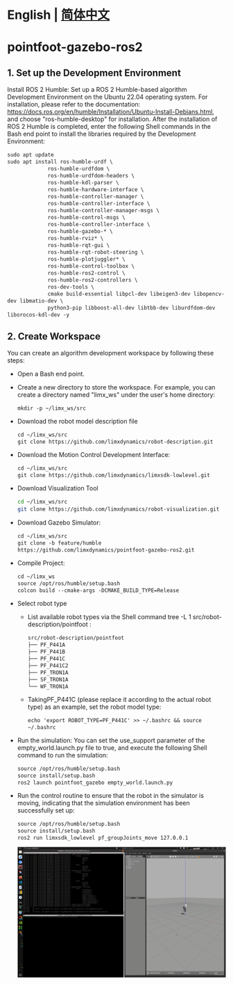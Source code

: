 # English | [简体中文](README_cn.md)
# pointfoot-gazebo-ros2

## 1. Set up the Development Environment 

Install ROS 2 Humble: Set up a ROS 2 Humble-based algorithm Development Environment on the Ubuntu 22.04 operating system. For installation, please refer to the documentation: https://docs.ros.org/en/humble/Installation/Ubuntu-Install-Debians.html, and choose "ros-humble-desktop" for installation. After the installation of ROS 2 Humble is completed, enter the following Shell commands in the Bash end point to install the libraries required by the Development Environment:
```
sudo apt update
sudo apt install ros-humble-urdf \
             ros-humble-urdfdom \
             ros-humble-urdfdom-headers \
             ros-humble-kdl-parser \
             ros-humble-hardware-interface \
             ros-humble-controller-manager \
             ros-humble-controller-interface \
             ros-humble-controller-manager-msgs \
             ros-humble-control-msgs \
             ros-humble-controller-interface \
             ros-humble-gazebo-* \
             ros-humble-rviz* \
             ros-humble-rqt-gui \
             ros-humble-rqt-robot-steering \
             ros-humble-plotjuggler* \
             ros-humble-control-toolbox \
             ros-humble-ros2-control \
             ros-humble-ros2-controllers \
             ros-dev-tools \
             cmake build-essential libpcl-dev libeigen3-dev libopencv-dev libmatio-dev \
             python3-pip libboost-all-dev libtbb-dev liburdfdom-dev liborocos-kdl-dev -y
```

## 2. Create Workspace

You can create an algorithm development workspace by following these steps: 
- Open a Bash end point.
- Create a new directory to store the workspace. For example, you can create a directory named "limx_ws" under the user's home directory:

  ```
  mkdir -p ~/limx_ws/src
  ```

- Download the robot model description file

  ```
  cd ~/limx_ws/src
  git clone https://github.com/limxdynamics/robot-description.git
  ```

- Download the Motion Control Development Interface:

  ```
  cd ~/limx_ws/src
  git clone https://github.com/limxdynamics/limxsdk-lowlevel.git
  ```

- Download Visualization Tool

  ```Bash
  cd ~/limx_ws/src
  git clone https://github.com/limxdynamics/robot-visualization.git
  ```

- Download Gazebo Simulator:

  ```
  cd ~/limx_ws/src
  git clone -b feature/humble https://github.com/limxdynamics/pointfoot-gazebo-ros2.git
  ```

- Compile Project:

  ```
  cd ~/limx_ws
  source /opt/ros/humble/setup.bash
  colcon build --cmake-args -DCMAKE_BUILD_TYPE=Release
  ```

- Select robot type
  - List available robot types via the Shell command tree -L 1 src/robot-description/pointfoot : 

    ```
    src/robot-description/pointfoot
    ├── PF_P441A
    ├── PF_P441B
    ├── PF_P441C
    ├── PF_P441C2
    ├── PF_TRON1A
    ├── SF_TRON1A
    └── WF_TRON1A
    ```

  - TakingPF_P441C (please replace it according to the actual robot type) as an example, set the robot model type:

    ```
    echo 'export ROBOT_TYPE=PF_P441C' >> ~/.bashrc && source ~/.bashrc
    ```

- Run the simulation: You can set the use_support parameter of the empty_world.launch.py file to true, and execute the following Shell command to run the simulation:

  ```
  source /opt/ros/humble/setup.bash
  source install/setup.bash
  ros2 launch pointfoot_gazebo empty_world.launch.py
  ```

- Run the control routine to ensure that the robot in the simulator is moving, indicating that the simulation environment has been successfully set up:

  ```
  source /opt/ros/humble/setup.bash
  source install/setup.bash
  ros2 run limxsdk_lowlevel pf_groupJoints_move 127.0.0.1
  ```

  ![](doc/simulator.gif)
